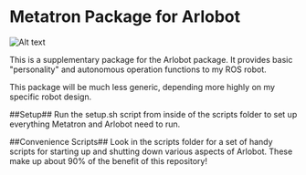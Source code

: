 Metatron Package for Arlobot
===========================

![Alt text](/docs/robotControlPanel.png?raw=true "Control Panel")

This is a supplementary package for the Arlobot package.
It provides basic "personality" and autonomous operation functions
to my ROS robot.

This package will be much less generic, depending more highly
on my specific robot design.

##Setup##
Run the setup.sh script from inside of the scripts folder to set up
everything Metatron and Arlobot need to run.

##Convenience Scripts##
Look in the scripts folder for a set of handy scripts for starting up and shutting down various aspects of Arlobot. These make up about 90% of the benefit of this repository!
